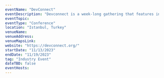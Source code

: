 ```yaml
---
eventName: "DevConnect"
eventDescription: "Devconnect is a week-long gathering that features independent Ethereum events, each with a unique focus. Unlike a usual conference, the goal is faciliate the deep discussions and conversations that are needed to continue to improve Ethereum."
eventTopic: 
eventType: "Conference"
location: "Istanbul, Turkey"
venueName: 
venueAddress: 
venueMapsLink: 
website: "https://devconnect.org/"
startDate: "11/13/2023"
endDate: "11/19/2023"
tag: "Industry Event"
dateTBD: false
eventHosts:
---
```

